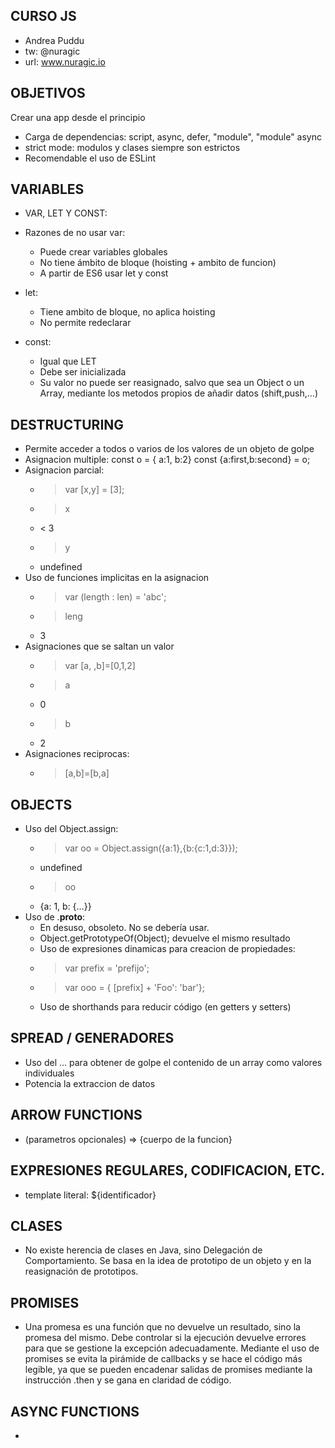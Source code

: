 CURSO JS
--------

+ Andrea Puddu
+ tw: @nuragic 
+ url: www.nuragic.io

OBJETIVOS
---------

Crear una app desde el principio

* Carga de dependencias: script, async, defer, "module", "module" async
* strict mode: modulos y clases siempre son estrictos
* Recomendable el uso de ESLint

VARIABLES
---------

* VAR, LET Y CONST:
* Razones de no usar var:
  * Puede crear variables globales
  * No tiene ámbito de bloque (hoisting + ambito de funcion)
  * A partir de ES6 usar let y const

* let:
  * Tiene ambito de bloque, no aplica hoisting
  * No permite redeclarar

* const:
  * Igual que LET
  * Debe ser inicializada
  * Su valor no puede ser reasignado, salvo que sea un Object o un Array, mediante los metodos propios de añadir datos (shift,push,...)

DESTRUCTURING
-------------

* Permite acceder a todos o varios de los valores de un objeto de golpe
* Asignacion multiple:
  const o = { a:1, b:2}
  const {a:first,b:second} = o;
* Asignacion parcial:
  - > var [x,y] = [3];
  - > x
  - < 3
  - > y
  - undefined
* Uso de funciones implicitas en la asignacion
  - > var (length : len) = 'abc';
  - > leng
  - 3
* Asignaciones que se saltan un valor
  - > var [a, ,b]=[0,1,2]
  - > a
  - 0
  - > b
  - 2
* Asignaciones reciprocas:
  - > [a,b]=[b,a]

OBJECTS
-------

* Uso del Object.assign:
  - > var oo = Object.assign({a:1},{b:{c:1,d:3}});
  - undefined
  - > oo
  - {a: 1, b: {…}}
* Uso de .__proto__:
  - En desuso, obsoleto. No se debería usar.
  - Object.getPrototypeOf(Object); devuelve el mismo resultado
  - Uso de expresiones dinamicas para creacion de propiedades:
   - > var prefix = 'prefijo';
   - > var ooo = { [prefix] + 'Foo': 'bar'};
  * Uso de shorthands para reducir código (en getters y setters)

SPREAD / GENERADORES
--------------------

* Uso del ... para obtener de golpe el contenido de un array como valores individuales
* Potencia la extraccion de datos

ARROW FUNCTIONS
---------------

* (parametros opcionales) => {cuerpo de la funcion}

EXPRESIONES REGULARES, CODIFICACION, ETC.
-----------------------------------------

* template literal: ${identificador}

CLASES
------
* No existe herencia de clases en Java, sino Delegación de Comportamiento. Se basa en la idea de prototipo de un objeto y en la reasignación de prototipos.

PROMISES
--------
* Una promesa es una función que no devuelve un resultado, sino la promesa del mismo. Debe controlar si la ejecución devuelve errores para que se gestione la excepción adecuadamente. Mediante el uso de promises se evita la pirámide de callbacks y se hace el código más legible, ya que se pueden encadenar salidas de promises mediante la instrucción .then y se gana en claridad de código.

ASYNC FUNCTIONS
---------------
* 
